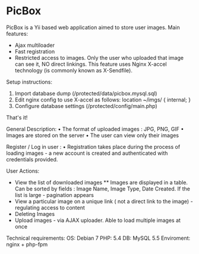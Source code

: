 PicBox
======
PicBox is a Yii based web application aimed to store user images.
Main features:
* Ajax multiloader
* Fast registration
* Restricted access to images. Only the user who uploaded that image can see it, NO direct linkings.
  This feature uses Nginx X-accel technology (is commonly known as X-Sendfile).
  
Setup instructions:
1) Import database dump (/protected/data/picbox.mysql.sql)
2) Edit nginx config to use X-accel as follows: 
    location ~/imgs/ {
      	internal;
    }
3) Configure database settings (/protected/config/main.php)

That's it!


General Description:
• The format of uploaded images : JPG, PNG, GIF
• Images are stored on the server
• The user can view only their images

Register / Log in user :
• Registration takes place during the process of loading images - a new account is created and authenticated with credentials provided.

User Actions:
* View the list of downloaded images
** Images are displayed in a table. Can be sorted by fields : Image Name, Image Type, Date Created. If the list is large - pagination appears
* View a particular image on a unique link ( not a direct link to the image) - regulating access to content
* Deleting Images
* Upload images - via AJAX uploader. Able to load multiple images at once

Technical requirements:
OS: Debian 7
PHP: 5.4
DB: MySQL 5.5
Enviroment: nginx + php-fpm
